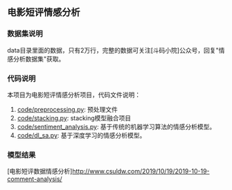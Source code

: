 ## 电影短评情感分析

### 数据集说明

data目录里面的数据，只有2万行，完整的数据可关注[斗码小院]公众号，回复"情感分析数据集"获取。

### 代码说明

本项目为电影短评情感分析项目，代码文件说明：

1. [code/preprocessing.py](code/preprocessing.py): 预处理文件
2. [code/stacking.py](code/stacking.py): stacking模型融合项目
3. [code/sentiment_analysis.py](code/sentiment_analysis.py): 基于传统的机器学习算法的情感分析模型。
4. [code/dl_sa.py](code/dl_sa.py): 基于深度学习的情感分析模型。

### 模型结果

[电影短评数据情感分析]http://www.csuldw.com/2019/10/19/2019-10-19-comment-analysis/

